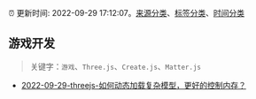 :alarm_clock: 更新时间: 2022-09-29 17:12:07。[来源分类](../README.md)、[标签分类](../TAGS.md)、[时间分类](../TIMELINE.md)

## 游戏开发


> 关键字：`游戏`、`Three.js`、`Create.js`、`Matter.js`



- [2022-09-29-threejs-如何动态加载复杂模型，更好的控制内存？](https://www.v2ex.com/t/883924) 